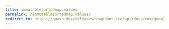 ```yaml
---
title: immutablesortedmap.values
permalink: /immutablesortedmap.values/
redirect_to: https://guava.dev/releases/snapshot-jre/api/docs/com/google/common/collect/ImmutableSortedMap.html#values--
---
```

